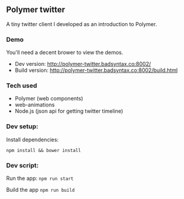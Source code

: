## Polymer twitter

A tiny twitter client I developed as an introduction to Polymer.

### Demo

You'll need a decent brower to view the demos.

* Dev version: http://polymer-twitter.badsyntax.co:8002/
* Build version: http://polymer-twitter.badsyntax.co:8002/build.html

### Tech used

* Polymer (web components)
* web-animations
* Node.js (json api for getting twitter timeline)

### Dev setup:

Install dependencies:

`npm install && bower install`

### Dev script:

Run the app: `npm run start`

Build the app `npm run build`

